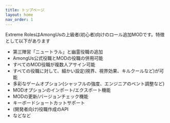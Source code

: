 ```yaml
---
title: トップページ
layout: home
nav_order: 1
---
```


Extreme RolesはAmongUsの上級者(初心者)向けのロール追加MODです。特徴として以下があります<br>
* 第三陣営「ニュートラル」と幽霊役職の追加
* AmongUs公式役職とMODの役職の併用可能
* すべてのMOD役職が複数人アサイン可能
* すべての役職に対して、細かい設定(視界、視界効果、キルクールなど)が可能
* 多彩なゲームオプション(シャッフルの強度、エンジニアのベント調整など)
* MODオプションのインポート/エクスポート機能
* MODの更新/バージョンチェック機能
* キーボードショートカットサポート
* (開発者向け)役職作成のAPI
* などなど
